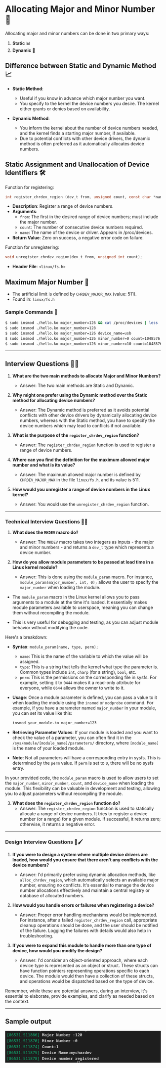 # Allocating Major and Minor Number 📌

Allocating major and minor numbers can be done in two primary ways:
1. **Static** 📊
2. **Dynamic** 🔄

## Difference between Static and Dynamic Method 📈

- **Static Method**: 
  - Useful if you know in advance which major number you want.
  - You specify to the kernel the device numbers you desire. The kernel either grants or denies based on availability.
  
- **Dynamic Method**:
  - You inform the kernel about the number of device numbers needed, and the kernel finds a starting major number, if available.
  - Due to potential conflicts with other device drivers, the dynamic method is often preferred as it automatically allocates device numbers.

## Static Assignment and Unallocation of Device Identifiers 🛠

Function for registering:
```c
int register_chrdev_region (dev_t from,	unsigned count,	const char *name);
```
- **Description**: Register a range of device numbers.
- **Arguments**:
  - `from`: The first in the desired range of device numbers; must include the major number.
  - `count`: The number of consecutive device numbers required.
  - `name`: The name of the device or driver. Appears in /proc/devices.
- **Return Value**: Zero on success, a negative error code on failure.

Function for unregistering:
```c
void unregister_chrdev_region(dev_t from, unsigned int count);
```
- **Header File**: `<linux/fs.h>`

## Maximum Major Number 🔢

- The artificial limit is defined by `CHRDEV_MAJOR_MAX` (value: 511).
- Found in: `linux/fs.h`

### Sample Commands 📝
```bash
$ sudo insmod ./hello.ko major_number=126 && cat /proc/devices | less
$ sudo insmod ./hello.ko major_number=128
$ sudo insmod ./hello.ko major_number=126 device_name=usb
$ sudo insmod ./hello.ko major_number=126 minor_number=0 count=1048576 device_name=usb
$ sudo insmod ./hello.ko major_number=126 minor_number=10 count=1048576 device_name=usb
```

---

## Interview Questions 🤔💡

1. **What are the two main methods to allocate Major and Minor Numbers?**
   - Answer: The two main methods are Static and Dynamic.

2. **Why might one prefer using the Dynamic method over the Static method for allocating device numbers?**
   - Answer: The Dynamic method is preferred as it avoids potential conflicts with other device drivers by dynamically allocating device numbers, whereas with the Static method, you have to specify the device numbers which may lead to conflicts if not available.

3. **What is the purpose of the `register_chrdev_region` function?**
   - Answer: The `register_chrdev_region` function is used to register a range of device numbers.

4. **Where can you find the definition for the maximum allowed major number and what is its value?**
   - Answer: The maximum allowed major number is defined by `CHRDEV_MAJOR_MAX` in the file `linux/fs.h`, and its value is 511.
   
5. **How would you unregister a range of device numbers in the Linux kernel?**
   - Answer: You would use the `unregister_chrdev_region` function.

----

### Technical Interview Questions 🤔💡

1. **What does the `MKDEV` macro do?**
   - Answer: The `MKDEV` macro takes two integers as inputs - the major and minor numbers - and returns a `dev_t` type which represents a device number.

2. **How do you allow module parameters to be passed at load time in a Linux kernel module?**
   - Answer: This is done using the `module_param` macro. For instance, `module_param(major_number, int, 0);` allows the user to specify the `major_number` when loading the module.

- The `module_param` macro in the Linux kernel allows you to pass arguments to a module at the time it's loaded. It essentially makes module parameters available to userspace, meaning you can change them without recompiling the module.
  
- This is very useful for debugging and testing, as you can adjust module behavior without modifying the code.

Here's a breakdown:

- **Syntax**: `module_param(name, type, perm);`

  - `name`: This is the name of the variable to which the value will be assigned.
  - `type`: This is a string that tells the kernel what type the parameter is. Common types include `int`, `charp` (for a string), `bool`, etc.
  - `perm`: This is the permissions on the corresponding file in sysfs. For example, setting it to `0444` makes it a read-only attribute for everyone, while `0644` allows the owner to write to it.

- **Usage**: Once a module parameter is defined, you can pass a value to it when loading the module using the `insmod` or `modprobe` command. For example, if you have a parameter named `major_number` in your module, you can set its value like this:
  ```bash
  insmod your_module.ko major_number=123
  ```

- **Retrieving Parameter Values**: If your module is loaded and you want to check the value of a parameter, you can often find it in the `/sys/module/[module_name]/parameters/` directory, where `[module_name]` is the name of your loaded module.

- **Note**: Not all parameters will have a corresponding entry in sysfs. This is determined by the `perm` value. If `perm` is set to `0`, there will be no sysfs entry.

In your provided code, the `module_param` macro is used to allow users to set the `major_number`, `minor_number`, `count`, and `device_name` when loading the module. This flexibility can be valuable in development and testing, allowing you to adjust parameters without recompiling the module. 

3. **What does the `register_chrdev_region` function do?**
   - Answer: The `register_chrdev_region` function is used to statically allocate a range of device numbers. It tries to register a device number (or a range) for a given module. If successful, it returns zero; otherwise, it returns a negative error.

---

### Design Interview Questions 🎨🖌

1. **If you were to design a system where multiple device drivers are loaded, how would you ensure that there aren't any conflicts with the device numbers?**
   - Answer: I'd primarily prefer using dynamic allocation methods, like `alloc_chrdev_region`, which automatically selects an available major number, ensuring no conflicts. It's essential to manage the device number allocations effectively and maintain a central registry or database of allocated numbers.

2. **How would you handle errors or failures when registering a device?**
   - Answer: Proper error handling mechanisms would be implemented. For instance, after a failed `register_chrdev_region` call, appropriate cleanup operations should be done, and the user should be notified of the failure. Logging the failures with details would also help in troubleshooting.

3. **If you were to expand this module to handle more than one type of device, how would you modify the design?**
   - Answer: I'd consider an object-oriented approach, where each device type is represented as an object or struct. These structs can have function pointers representing operations specific to each device. The module would then have a collection of these structs, and operations would be dispatched based on the type of device.

Remember, while these are potential answers, during an interview, it's essential to elaborate, provide examples, and clarify as needed based on the context.


----

## Sample output

![](./Screenshot%20from%202023-09-12%2015-49-41.png)